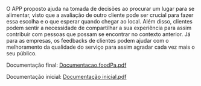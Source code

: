 O APP proposto ajuda na tomada de decisões ao procurar um lugar para se alimentar, visto que a avaliação de outro cliente pode ser crucial para fazer essa escolha e o que esperar quando chegar ao local. Além disso, clientes podem sentir a necessidade de compartilhar a sua experiência para assim contribuir com pessoas que possam se encontrar no contexto anterior. Já para as empresas, os feedbacks de clientes podem ajudar com o melhoramento da qualidade do serviço para assim agradar cada vez mais o seu público.


Documentação final: [Documentacao.foodPa.pdf](https://github.com/mariavianadev/Projeto-foodPa/files/13618468/Documentacao.foodPa.pdf)


Documentação inicial: [Documentação inicial.pdf](https://github.com/mariavianadev/Projeto-foodPa/files/13618506/Documentacao.inicial.pdf)
